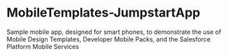 MobileTemplates-JumpstartApp
============================

Sample mobile app, designed for smart phones, to demonstrate the use of Mobile Design Templates, Developer Mobile Packs, and the Salesforce Platform Mobile Services

